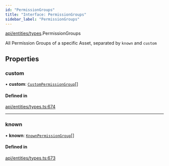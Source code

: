 ```yaml
---
id: "PermissionGroups"
title: "Interface: PermissionGroups"
sidebar_label: "PermissionGroups"
---
```


[api/entities/types](../../../../../modules/API/Entities/Types/Types.md).PermissionGroups

All Permission Groups of a specific Asset, separated by `known` and `custom`

## Properties

### custom

• **custom**: [`CustomPermissionGroup`](../../../../../classes/API/Entities/CustomPermissionGroup/CustomPermissionGroup.md)[]

#### Defined in

[api/entities/types.ts:674](https://github.com/PolymeshAssociation/polymesh-sdk/blob/995f17653/src/api/entities/types.ts#L674)

___

### known

• **known**: [`KnownPermissionGroup`](../../../../../classes/API/Entities/KnownPermissionGroup/KnownPermissionGroup.md)[]

#### Defined in

[api/entities/types.ts:673](https://github.com/PolymeshAssociation/polymesh-sdk/blob/995f17653/src/api/entities/types.ts#L673)
